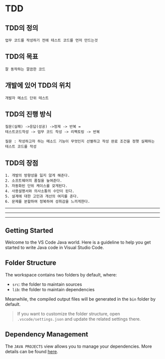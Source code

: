 # TDD

## TDD의 정의
    업무 코드를 작성하기 전에 테스트 코드를 먼저 만드는것

## TDD의 목표
    잘 동작하는 깔끔한 코드

## 개발에 있어 TDD의 위치
    개발자 메소드 단위 테스트

## TDD의 진행 방식
    질문(실패) ->응답(성공) ->정제 -> 반복 = 
    테스트코드작성 -> 업무 코드 작성 -> 리펙토링 -> 반복

    질문 : 작성하고자 하는 메소드 기능이 무엇인지 선별하고 작성 완료 조건을 정햇 실패하는 테스트 코드를 작성

## TDD의 장점
    1. 개발의 방향성을 잃지 않게 해준다.
    2. 소프트웨어의 품질을 높여준다.
    3. 자동화된 단위 케이스를 갖게된다.
    4. 사용설명서와 의사소통의 수단이 된다.
    5. 설계에 대한 고민과 개선의 여지를 준다.
    6. 문제를 분할하여 정복하여 성취감을 느끼게한다.


---
---
---
## Getting Started

Welcome to the VS Code Java world. Here is a guideline to help you get started to write Java code in Visual Studio Code.

## Folder Structure

The workspace contains two folders by default, where:

- `src`: the folder to maintain sources
- `lib`: the folder to maintain dependencies

Meanwhile, the compiled output files will be generated in the `bin` folder by default.

> If you want to customize the folder structure, open `.vscode/settings.json` and update the related settings there.

## Dependency Management

The `JAVA PROJECTS` view allows you to manage your dependencies. More details can be found [here](https://github.com/microsoft/vscode-java-dependency#manage-dependencies).
